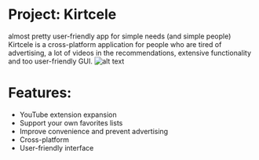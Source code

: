 # Project: Kirtcele 
almost pretty user-friendly app for simple needs (and simple people)
Kirtcele is a cross-platform application for people who are tired of advertising, a lot of videos in the recommendations, extensive functionality and too user-friendly GUI.
![alt text]([http://url/to/img.png](https://github.com/joke2022joke/Kirtcele/blob/main/111.png))

# Features:
- YouTube extension expansion
- Support your own favorites lists
- Improve convenience and prevent advertising
- Cross-platform
- User-friendly interface

